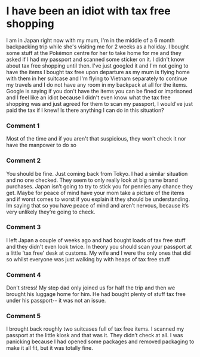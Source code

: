 # I have been an idiot with tax free shopping 


I am in Japan right now with my mum, I'm in the middle of a 6 month backpacking trip while she's visiting me for 2 weeks as a holiday. I bought some stuff at the Pokémon centre for her to take home for me and they asked if I had my passport and scanned some sticker on it. I didn't know about tax free shopping until then. I've just googled it and I'm not going to have the items I bought tax free upon departure as my mum is flying home with them in her suitcase and I'm flying to Vietnam separately to continue my travels and I do not have any room in my backpack at all for the items. Google is saying if you don't have the items you can be fined or imprisoned and I feel like an idiot because I didn't even know what the tax free shopping was and just agreed for them to scan my passport, I would've just paid the tax if I knew! Is there anything I can do in this situation?

### Comment 1

Most of the time and if you aren't that suspicious, they won't check it nor have the manpower to do so

### Comment 2

You should be fine. Just coming back from Tokyo. I had a similar situation and no one checked. They seem to only really look at big name brand purchases.  Japan isn’t going to try to stick you for pennies any chance they get. Maybe for peace of mind have your mom take a picture of the items and if worst comes to worst if you explain it they should be understanding. Im saying that so you have peace of mind and aren’t nervous, because it’s very unlikely they’re going to check.

### Comment 3

I left Japan a couple of weeks ago and had bought loads of tax free stuff and they didn't even look twice. In theory you should scan your passport at a little 'tax free' desk at customs. My wife and I were the only ones that did so whilst everyone was just walking by with heaps of tax free stuff

### Comment 4

Don't stress! My step dad only joined us for half the trip and then we brought his luggage home for him. He had bought plenty of stuff tax free under his passport-- it was not an issue.

### Comment 5

I brought back roughly two suitcases full of tax free items. I scanned my passport at the little kiosk and that was it. They didn’t check at all. I was panicking because I had opened some packages and removed packaging to make it all fit, but it was totally fine.

